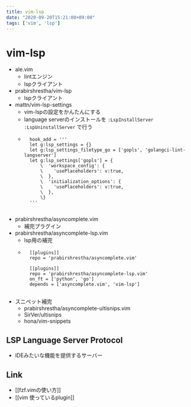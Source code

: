 ```yaml
---
title: vim-lsp
date: "2020-09-20T15:21:00+09:00"
tags: ['vim', 'lsp']
---
```


vim-lsp
===========

- ale.vim
    - lintエンジン
    - lspクライアント
- prabirshrestha/vim-lsp
    - lspクライアント
- mattn/vim-lsp-settings
    - vim-lspの設定をかんたんにする
    - language serverのインストールを `:LspInstallServer` `:LspUninstallServer` で行う
    - ```
        hook_add = '''
        let g:lsp_settings = {}
        let g:lsp_settings_filetype_go = ['gopls', 'golangci-lint-langserver']
        let g:lsp_settings['gopls'] = {
            \  'workspace_config': {
            \    'usePlaceholders': v:true,
            \  },
            \  'initialization_options': {
            \    'usePlaceholders': v:true,
            \  },
            \}
        '''
    ```
- prabirshrestha/asyncomplete.vim
    - 補完プラグイン
- prabirshrestha/asyncomplete-lsp.vim
    - lsp用の補完
    - ```
        [[plugins]]
        repo = 'prabirshrestha/asyncomplete.vim'
        
        [[plugins]]
        repo = 'prabirshrestha/asyncomplete-lsp.vim'
        on_ft = ['python', 'go']
        depends = ['asyncomplete.vim', 'vim-lsp']
    ```
- スニペット補完
    - prabirshrestha/asyncomplete-ultisnips.vim
    - SirVer/ultisnips
    - hona/vim-snippets

## LSP Language Server Protocol
- IDEみたいな機能を提供するサーバー


## Link

- [[fzf.vimの使い方]]
- [[vim 使っているplugin]]

